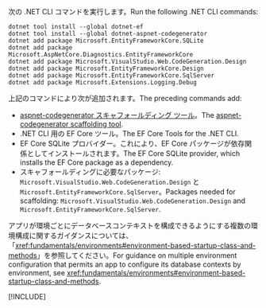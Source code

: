 <span data-ttu-id="c5dfb-101">次の .NET CLI コマンドを実行します。</span><span class="sxs-lookup"><span data-stu-id="c5dfb-101">Run the following .NET CLI commands:</span></span>

```dotnetcli
dotnet tool install --global dotnet-ef
dotnet tool install --global dotnet-aspnet-codegenerator
dotnet add package Microsoft.EntityFrameworkCore.SQLite
dotnet add package Microsoft.AspNetCore.Diagnostics.EntityFrameworkCore
dotnet add package Microsoft.VisualStudio.Web.CodeGeneration.Design
dotnet add package Microsoft.EntityFrameworkCore.Design
dotnet add package Microsoft.EntityFrameworkCore.SqlServer
dotnet add package Microsoft.Extensions.Logging.Debug
```

<span data-ttu-id="c5dfb-102">上記のコマンドにより次が追加されます。</span><span class="sxs-lookup"><span data-stu-id="c5dfb-102">The preceding commands add:</span></span>

* <span data-ttu-id="c5dfb-103">[aspnet-codegenerator スキャフォールディング ツール](xref:fundamentals/tools/dotnet-aspnet-codegenerator)。</span><span class="sxs-lookup"><span data-stu-id="c5dfb-103">The [aspnet-codegenerator scaffolding tool](xref:fundamentals/tools/dotnet-aspnet-codegenerator).</span></span>
* <span data-ttu-id="c5dfb-104">.NET CLI 用の EF Core ツール。</span><span class="sxs-lookup"><span data-stu-id="c5dfb-104">The EF Core Tools for the .NET CLI.</span></span>
* <span data-ttu-id="c5dfb-105">EF Core SQLite プロバイダー。これにより、EF Core パッケージが依存関係としてインストールされます。</span><span class="sxs-lookup"><span data-stu-id="c5dfb-105">The EF Core SQLite provider, which installs the EF Core package as a dependency.</span></span>
* <span data-ttu-id="c5dfb-106">スキャフォールディングに必要なパッケージ: `Microsoft.VisualStudio.Web.CodeGeneration.Design` と `Microsoft.EntityFrameworkCore.SqlServer`。</span><span class="sxs-lookup"><span data-stu-id="c5dfb-106">Packages needed for scaffolding: `Microsoft.VisualStudio.Web.CodeGeneration.Design` and `Microsoft.EntityFrameworkCore.SqlServer`.</span></span>

<span data-ttu-id="c5dfb-107">アプリが環境ごとにデータベースコンテキストを構成できるようにする複数の環境構成に関するガイダンスについては、「<xref:fundamentals/environments#environment-based-startup-class-and-methods>」を参照してください。</span><span class="sxs-lookup"><span data-stu-id="c5dfb-107">For guidance on multiple environment configuration that permits an app to configure its database contexts by environment, see <xref:fundamentals/environments#environment-based-startup-class-and-methods>.</span></span>

[!INCLUDE[](~/includes/scaffoldTFM-5.md)]
